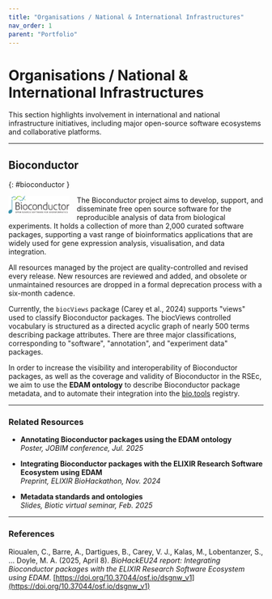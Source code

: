 ```yaml
---
title: "Organisations / National & International Infrastructures"
nav_order: 1
parent: "Portfolio"
---
```


# Organisations / National & International Infrastructures

This section highlights involvement in international and national infrastructure initiatives, including major open-source software ecosystems and collaborative platforms.

---

## Bioconductor
{: #bioconductor }

<img src="/assets/images/Bioconductor.png" alt="Bioconductor logo" style="float: left; margin-right: 15px; width: 120px; height: auto;" />

The Bioconductor project aims to develop, support, and disseminate free open source software for the reproducible analysis of data from biological experiments. It holds a collection of more than 2,000 curated software packages, supporting a vast range of bioinformatics applications that are widely used for gene expression analysis, visualisation, and data integration.

All resources managed by the project are quality-controlled and revised every release. New resources are reviewed and added, and obsolete or unmaintained resources are dropped in a formal deprecation process with a six-month cadence.

Currently, the `biocViews` package (Carey et al., 2024) supports "views" used to classify Bioconductor packages. The biocViews controlled vocabulary is structured as a directed acyclic graph of nearly 500 terms describing package attributes. There are three major classifications, corresponding to "software", "annotation", and "experiment data" packages.

In order to increase the visibility and interoperability of Bioconductor packages, as well as the coverage and validity of Bioconductor in the RSEc, we aim to use the **EDAM ontology** to describe Bioconductor package metadata, and to automate their integration into the [bio.tools](https://bio.tools) registry.

---

### Related Resources

- **Annotating Bioconductor packages using the EDAM ontology**  
  *Poster, JOBIM conference, Jul. 2025*

- **Integrating Bioconductor packages with the ELIXIR Research Software Ecosystem using EDAM**  
  *Preprint, ELIXIR BioHackathon, Nov. 2024*

- **Metadata standards and ontologies**  
  *Slides, Biotic virtual seminar, Feb. 2025*

---

### References

Rioualen, C., Barre, A., Dartigues, B., Carey, V. J., Kalas, M., Lobentanzer, S., … Doyle, M. A. (2025, April 8). *BioHackEU24 report: Integrating Bioconductor packages with the ELIXIR Research Software Ecosystem using EDAM*. [https://doi.org/10.37044/osf.io/dsgnw_v1](https://doi.org/10.37044/osf.io/dsgnw_v1)
